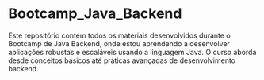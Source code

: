 # Bootcamp_Java_Backend

Este repositório contém todos os materiais desenvolvidos durante o Bootcamp de Java Backend, onde estou aprendendo a desenvolver aplicações robustas e escaláveis usando a linguagem Java. O curso aborda desde conceitos básicos até práticas avançadas de desenvolvimento backend.

